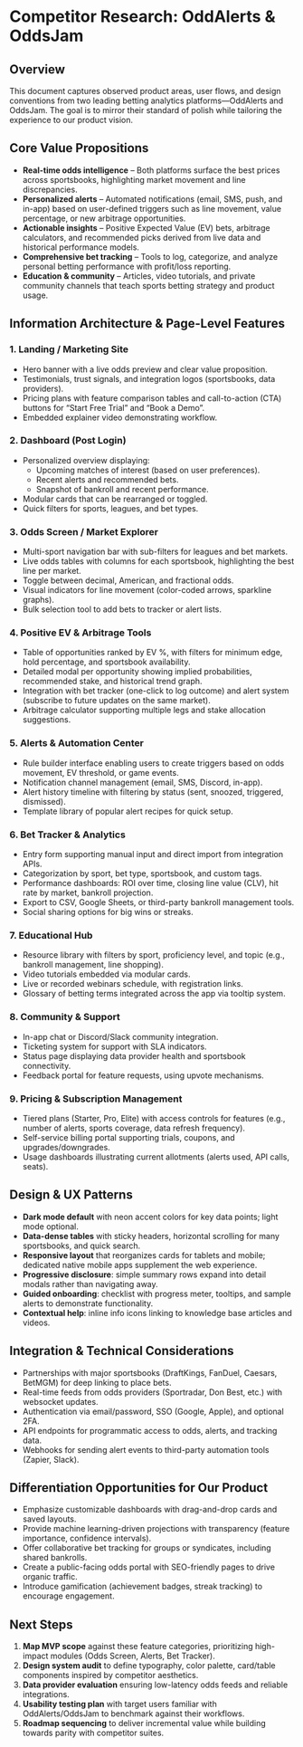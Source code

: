 # Competitor Research: OddAlerts & OddsJam

## Overview
This document captures observed product areas, user flows, and design conventions from two leading betting analytics platforms—OddAlerts and OddsJam. The goal is to mirror their standard of polish while tailoring the experience to our product vision.

## Core Value Propositions
- **Real-time odds intelligence** – Both platforms surface the best prices across sportsbooks, highlighting market movement and line discrepancies.
- **Personalized alerts** – Automated notifications (email, SMS, push, and in-app) based on user-defined triggers such as line movement, value percentage, or new arbitrage opportunities.
- **Actionable insights** – Positive Expected Value (EV) bets, arbitrage calculators, and recommended picks derived from live data and historical performance models.
- **Comprehensive bet tracking** – Tools to log, categorize, and analyze personal betting performance with profit/loss reporting.
- **Education & community** – Articles, video tutorials, and private community channels that teach sports betting strategy and product usage.

## Information Architecture & Page-Level Features

### 1. Landing / Marketing Site
- Hero banner with a live odds preview and clear value proposition.
- Testimonials, trust signals, and integration logos (sportsbooks, data providers).
- Pricing plans with feature comparison tables and call-to-action (CTA) buttons for “Start Free Trial” and “Book a Demo”.
- Embedded explainer video demonstrating workflow.

### 2. Dashboard (Post Login)
- Personalized overview displaying:
  - Upcoming matches of interest (based on user preferences).
  - Recent alerts and recommended bets.
  - Snapshot of bankroll and recent performance.
- Modular cards that can be rearranged or toggled.
- Quick filters for sports, leagues, and bet types.

### 3. Odds Screen / Market Explorer
- Multi-sport navigation bar with sub-filters for leagues and bet markets.
- Live odds tables with columns for each sportsbook, highlighting the best line per market.
- Toggle between decimal, American, and fractional odds.
- Visual indicators for line movement (color-coded arrows, sparkline graphs).
- Bulk selection tool to add bets to tracker or alert lists.

### 4. Positive EV & Arbitrage Tools
- Table of opportunities ranked by EV %, with filters for minimum edge, hold percentage, and sportsbook availability.
- Detailed modal per opportunity showing implied probabilities, recommended stake, and historical trend graph.
- Integration with bet tracker (one-click to log outcome) and alert system (subscribe to future updates on the same market).
- Arbitrage calculator supporting multiple legs and stake allocation suggestions.

### 5. Alerts & Automation Center
- Rule builder interface enabling users to create triggers based on odds movement, EV threshold, or game events.
- Notification channel management (email, SMS, Discord, in-app).
- Alert history timeline with filtering by status (sent, snoozed, triggered, dismissed).
- Template library of popular alert recipes for quick setup.

### 6. Bet Tracker & Analytics
- Entry form supporting manual input and direct import from integration APIs.
- Categorization by sport, bet type, sportsbook, and custom tags.
- Performance dashboards: ROI over time, closing line value (CLV), hit rate by market, bankroll projection.
- Export to CSV, Google Sheets, or third-party bankroll management tools.
- Social sharing options for big wins or streaks.

### 7. Educational Hub
- Resource library with filters by sport, proficiency level, and topic (e.g., bankroll management, line shopping).
- Video tutorials embedded via modular cards.
- Live or recorded webinars schedule, with registration links.
- Glossary of betting terms integrated across the app via tooltip system.

### 8. Community & Support
- In-app chat or Discord/Slack community integration.
- Ticketing system for support with SLA indicators.
- Status page displaying data provider health and sportsbook connectivity.
- Feedback portal for feature requests, using upvote mechanisms.

### 9. Pricing & Subscription Management
- Tiered plans (Starter, Pro, Elite) with access controls for features (e.g., number of alerts, sports coverage, data refresh frequency).
- Self-service billing portal supporting trials, coupons, and upgrades/downgrades.
- Usage dashboards illustrating current allotments (alerts used, API calls, seats).

## Design & UX Patterns
- **Dark mode default** with neon accent colors for key data points; light mode optional.
- **Data-dense tables** with sticky headers, horizontal scrolling for many sportsbooks, and quick search.
- **Responsive layout** that reorganizes cards for tablets and mobile; dedicated native mobile apps supplement the web experience.
- **Progressive disclosure**: simple summary rows expand into detail modals rather than navigating away.
- **Guided onboarding**: checklist with progress meter, tooltips, and sample alerts to demonstrate functionality.
- **Contextual help**: inline info icons linking to knowledge base articles and videos.

## Integration & Technical Considerations
- Partnerships with major sportsbooks (DraftKings, FanDuel, Caesars, BetMGM) for deep linking to place bets.
- Real-time feeds from odds providers (Sportradar, Don Best, etc.) with websocket updates.
- Authentication via email/password, SSO (Google, Apple), and optional 2FA.
- API endpoints for programmatic access to odds, alerts, and tracking data.
- Webhooks for sending alert events to third-party automation tools (Zapier, Slack).

## Differentiation Opportunities for Our Product
- Emphasize customizable dashboards with drag-and-drop cards and saved layouts.
- Provide machine learning-driven projections with transparency (feature importance, confidence intervals).
- Offer collaborative bet tracking for groups or syndicates, including shared bankrolls.
- Create a public-facing odds portal with SEO-friendly pages to drive organic traffic.
- Introduce gamification (achievement badges, streak tracking) to encourage engagement.

## Next Steps
1. **Map MVP scope** against these feature categories, prioritizing high-impact modules (Odds Screen, Alerts, Bet Tracker).
2. **Design system audit** to define typography, color palette, card/table components inspired by competitor aesthetics.
3. **Data provider evaluation** ensuring low-latency odds feeds and reliable integrations.
4. **Usability testing plan** with target users familiar with OddAlerts/OddsJam to benchmark against their workflows.
5. **Roadmap sequencing** to deliver incremental value while building towards parity with competitor suites.

